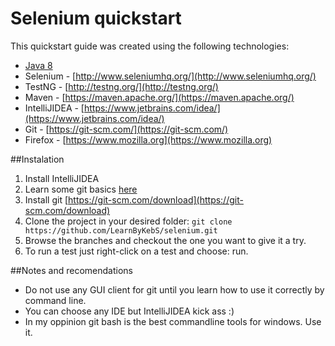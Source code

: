 # Selenium quickstart

This quickstart guide was created using the following technologies:

* [Java 8](http://www.oracle.com/technetwork/es/java/javase/downloads/index.html "Java")
* Selenium - [http://www.seleniumhq.org/](http://www.seleniumhq.org/)
* TestNG - [http://testng.org/](http://testng.org/)
* Maven - [https://maven.apache.org/](https://maven.apache.org/)
* IntelliJIDEA - [https://www.jetbrains.com/idea/](https://www.jetbrains.com/idea/)
* Git - [https://git-scm.com/](https://git-scm.com/)
* Firefox - [https://www.mozilla.org](https://www.mozilla.org)

##Instalation

1. Install IntelliJIDEA
2. Learn some git basics [here](https://try.github.io/)
2. Install git [https://git-scm.com/download](https://git-scm.com/download)
3. Clone the project in your desired folder: `git clone https://github.com/LearnByKebS/selenium.git`
4. Browse the branches and checkout the one you want to give it a try.
5. To run a test just right-click on a test and choose: run.

##Notes and recomendations

* Do not use any GUI client for git until you learn how to use it correctly by command line.
* You can choose any IDE but IntelliJIDEA kick ass :)
* In my oppinion git bash is the best commandline tools for windows. Use it.
